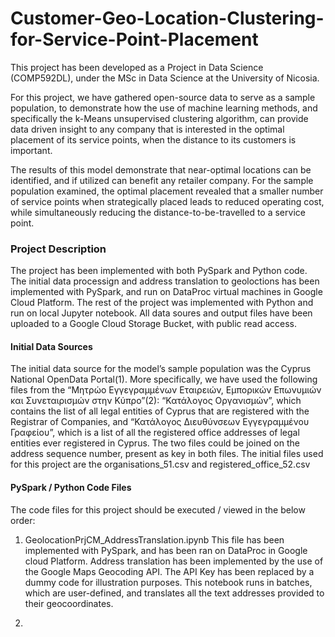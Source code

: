 # Customer-Geo-Location-Clustering-for-Service-Point-Placement

This project has been developed as a Project in Data Science (COMP592DL), under the MSc in Data Science at the University of Nicosia.

For this project, we have gathered open-source data to serve as a sample population, to demonstrate how the use of machine learning methods, and specifically the k-Means unsupervised clustering algorithm, can provide data driven insight to any company that is interested in the optimal placement of its service points, when the distance to its customers is important.

The results of this model demonstrate that near-optimal locations can be identified, and if utilized can benefit any retailer company. For the sample population examined, the optimal placement revealed that a smaller number of service points when strategically placed leads to reduced operating cost, while simultaneously reducing the distance-to-be-travelled to a service point.  

### Project Description

The project has been implemented with both PySpark and Python code. The initial data processign and address translation to geoloctions has been implemented with PySpark, and run on DataProc virtual machines in Google Cloud Platform. The rest of the project was implemented with Python and run on local Jupyter notebook. All data soures and output files have been uploaded to a Google Cloud Storage Bucket, with public read access.

#### Initial Data Sources

The initial data source for the model’s sample population was the Cyprus National OpenData Portal(1). More specifically, we have used the following files from the “Μητρώο Εγγεγραμμένων Εταιρειών, Εμπορικών Επωνυμιών και Συνεταιρισμών στην Κύπρο”(2): “Κατάλογος Οργανισμών”, which contains the list of all legal entities of Cyprus that are registered with the Registrar of Companies, and “Κατάλογος Διευθύνσεων Εγγεγραμμένου Γραφείου”, which is a list of all the registered office addresses of legal entities ever registered in Cyprus. The two files could be joined on the address sequence number, present as key in both files. The initial files used for this project are the organisations_51.csv and registered_office_52.csv

#### PySpark / Python Code Files

The code files for this project should be executed / viewed in the below order:

1. GeolocationPrjCM_AddressTranslation.ipynb
This file has been implemented with PySpark, and has been ran on DataProc in Google cloud Platform. Address translation has been implemented by the use of the Google Maps Geocoding API. The API Key has been replaced by a dummy code for illustration purposes.
This notebook runs in batches, which are user-defined, and translates all the text addresses provided to their geocoordinates.

2. 
